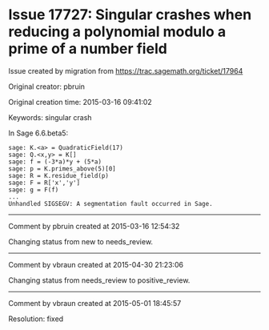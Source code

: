 # Issue 17727: Singular crashes when reducing a polynomial modulo a prime of a number field

Issue created by migration from https://trac.sagemath.org/ticket/17964

Original creator: pbruin

Original creation time: 2015-03-16 09:41:02

Keywords: singular crash

In Sage 6.6.beta5:

```
sage: K.<a> = QuadraticField(17)
sage: Q.<x,y> = K[]
sage: f = (-3*a)*y + (5*a)
sage: p = K.primes_above(5)[0]
sage: R = K.residue_field(p)
sage: F = R['x','y']
sage: g = F(f)
...
Unhandled SIGSEGV: A segmentation fault occurred in Sage.
```



---

Comment by pbruin created at 2015-03-16 12:54:32

Changing status from new to needs_review.


---

Comment by vbraun created at 2015-04-30 21:23:06

Changing status from needs_review to positive_review.


---

Comment by vbraun created at 2015-05-01 18:45:57

Resolution: fixed
